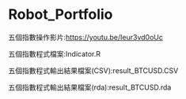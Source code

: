 # Robot_Portfolio

 五個指數操作影片:https://youtu.be/Ieur3vd0oUc

 五個指數程式檔案:Indicator.R
 
 五個指數程式輸出結果檔案(CSV):result_BTCUSD.CSV
 
 五個指數程式輸出結果檔案(rda):result_BTCUSD.rda
